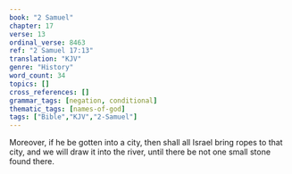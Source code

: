 ```yaml
---
book: "2 Samuel"
chapter: 17
verse: 13
ordinal_verse: 8463
ref: "2 Samuel 17:13"
translation: "KJV"
genre: "History"
word_count: 34
topics: []
cross_references: []
grammar_tags: [negation, conditional]
thematic_tags: [names-of-god]
tags: ["Bible","KJV","2-Samuel"]
---
```

Moreover, if he be gotten into a city, then shall all Israel bring ropes to that city, and we will draw it into the river, until there be not one small stone found there.
